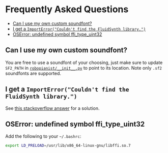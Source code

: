 # Frequently Asked Questions

- [Can I use my own custom soundfont?](#can-i-use-my-own-custom-soundfont)
- [I get a `ImportError("Couldn't find the FluidSynth library.")`](#i-get-a-importerrorcouldnt-find-the-fluidsynth-library)
- [OSError: undefined symbol ffi\_type\_uint32](#oserror-undefined-symbol-ffi_type_uint32)

## Can I use my own custom soundfont?

You are free to use a soundfont of your choosing, just make sure to update `SF2_PATH` in [`robopianist/__init__.py`](robopianist/__init__.py) to point to its location. Note only `.sf2` soundfonts are supported.

## I get a `ImportError("Couldn't find the FluidSynth library.")`

See [this stackoverflow answer](https://stackoverflow.com/a/75339618) for a solution.

## OSError: undefined symbol ffi_type_uint32

Add the following to your `~/.bashrc`:

```bash
export LD_PRELOAD=/usr/lib/x86_64-linux-gnu/libffi.so.7
```
